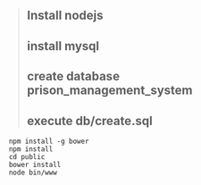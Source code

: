 > ## Install nodejs 
> ## install mysql
> ## create database prison_management_system
> ## execute db/create.sql
```
 npm install -g bower 
 npm install
 cd public 
 bower install
 node bin/www
```
